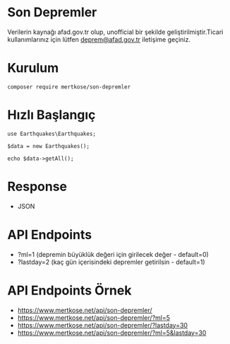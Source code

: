 # Son Depremler
Verilerin kaynağı afad.gov.tr olup, unofficial bir şekilde geliştirilmiştir.Ticari kullanımlarınız için lütfen deprem@afad.gov.tr iletişime geçiniz.

# Kurulum
```
composer require mertkose/son-depremler 
```

# Hızlı Başlangıç
```
use Earthquakes\Earthquakes;

$data = new Earthquakes();

echo $data->getAll();
```

# Response
  - JSON
  

# API Endpoints
  - ?ml=1 (depremin büyüklük değeri için girilecek değer - default=0)
  - ?lastday=2 (kaç gün içerisindeki depremler getirilsin - default=1)

# API Endpoints Örnek
 - <a href="https://www.mertkose.net/api/son-depremler/" target="_blank">https://www.mertkose.net/api/son-depremler/</a>
 - <a href="https://www.mertkose.net/api/son-depremler/?ml=5" target="_blank">https://www.mertkose.net/api/son-depremler/?ml=5</a>
 - <a href="https://www.mertkose.net/api/son-depremler/?lastday=30" target="_blank">https://www.mertkose.net/api/son-depremler/?lastday=30</a>
 - <a href="https://www.mertkose.net/api/son-depremler/?ml=5&lastday=30" target="_blank">https://www.mertkose.net/api/son-depremler/?ml=5&lastday=30</a>
